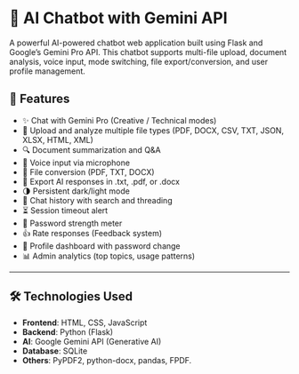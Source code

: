 # 🤖 AI Chatbot with Gemini API

A powerful AI-powered chatbot web application built using Flask and Google’s Gemini Pro API. This chatbot supports multi-file upload, document analysis, voice input, mode switching, file export/conversion, and user profile management.

## 🔧 Features

- ✨ Chat with Gemini Pro (Creative / Technical modes)
- 📂 Upload and analyze multiple file types (PDF, DOCX, CSV, TXT, JSON, XLSX, HTML, XML)
- 🔍 Document summarization and Q&A
- 🎤 Voice input via microphone
- 🔄 File conversion (PDF, TXT, DOCX)
- 💾 Export AI responses in .txt, .pdf, or .docx
- 🌗 Persistent dark/light mode
- 📜 Chat history with search and threading
- ⏳ Session timeout alert
- 📶 Password strength meter
- 👍 Rate responses (Feedback system)
- 👤 Profile dashboard with password change
- 📊 Admin analytics (top topics, usage patterns)

---

## 🛠️ Technologies Used

- **Frontend**: HTML, CSS, JavaScript
- **Backend**: Python (Flask)
- **AI**: Google Gemini API (Generative AI)
- **Database**: SQLite
- **Others**: PyPDF2, python-docx, pandas, FPDF.
